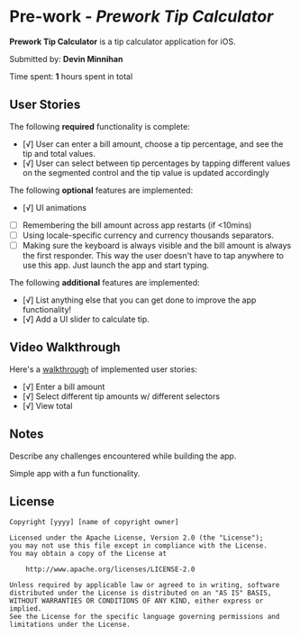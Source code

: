 # Pre-work - *Prework Tip Calculator*

**Prework Tip Calculator** is a tip calculator application for iOS.

Submitted by: **Devin Minnihan**

Time spent: **1** hours spent in total

## User Stories

The following **required** functionality is complete:

* [√] User can enter a bill amount, choose a tip percentage, and see the tip and total values.
* [√] User can select between tip percentages by tapping different values on the segmented control and the tip value is updated accordingly

The following **optional** features are implemented:

* [√] UI animations
* [ ] Remembering the bill amount across app restarts (if <10mins)
* [ ] Using locale-specific currency and currency thousands separators.
* [ ] Making sure the keyboard is always visible and the bill amount is always the first responder. This way the user doesn't have to tap anywhere to use this app. Just launch the app and start typing.

The following **additional** features are implemented:

- [√] List anything else that you can get done to improve the app functionality!
- [√] Add a UI slider to calculate tip.

## Video Walkthrough

Here's a <a href="https://giphy.com/gifs/Q7UbofsoibIwm7Yn2D/fullscreen"
target="_blank">
walkthrough</a> of implemented user stories:

- [√] Enter a bill amount
- [√] Select different tip amounts w/ different selectors
- [√] View total

## Notes

Describe any challenges encountered while building the app.

Simple app with a fun functionality.

## License

    Copyright [yyyy] [name of copyright owner]

    Licensed under the Apache License, Version 2.0 (the "License");
    you may not use this file except in compliance with the License.
    You may obtain a copy of the License at

        http://www.apache.org/licenses/LICENSE-2.0

    Unless required by applicable law or agreed to in writing, software
    distributed under the License is distributed on an "AS IS" BASIS,
    WITHOUT WARRANTIES OR CONDITIONS OF ANY KIND, either express or implied.
    See the License for the specific language governing permissions and
    limitations under the License.

